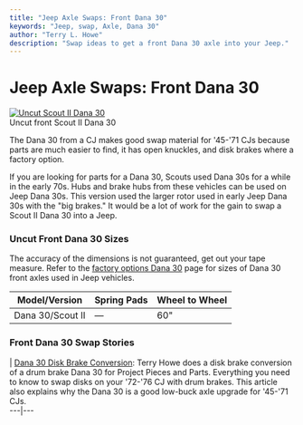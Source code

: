 ```yaml
---
title: "Jeep Axle Swaps: Front Dana 30"
keywords: "Jeep, swap, Axle, Dana 30"
author: "Terry L. Howe"
description: "Swap ideas to get a front Dana 30 axle into your Jeep."
---
```

# Jeep Axle Swaps: Front Dana 30

[![Uncut Scout II Dana 30](/img/axle/updates/sd30_.jpg)](/img/axle/updates/sd30.jpg)   
Uncut front Scout II Dana 30 

The Dana 30 from a CJ makes good swap material for '45-'71 CJs because parts are much easier to find, it has open knuckles, and disk brakes where a factory option.

If you are looking for parts for a Dana 30, Scouts used Dana 30s for a while in the early 70s. Hubs and brake hubs from these vehicles can be used on Jeep Dana 30s. This version used the larger rotor used in early Jeep Dana 30s with the "big brakes." It would be a lot of work for the gain to swap a Scout II Dana 30 into a Jeep.

### Uncut Front Dana 30 Sizes

The accuracy of the dimensions is not guaranteed, get out your tape measure. Refer to the [factory options Dana 30](/axle/factory/d30.html) page for sizes of Dana 30 front axles used in Jeep vehicles.

| Model/Version    | Spring Pads | Wheel to Wheel |
|------------------|-------------|----------------|
| Dana 30/Scout II | —           | 60"            |

### Front Dana 30 Swap Stories

|  [Dana 30 Disk Brake Conversion](https://www.4x4wire.com/jeep/projects/pieces/front/): Terry Howe does a disk brake conversion of a drum brake Dana 30 for Project Pieces and Parts. Everything you need to know to swap disks on your '72-'76 CJ with drum brakes. This article also explains why the Dana 30 is a good low-buck axle upgrade for '45-'71 CJs.   
---|---